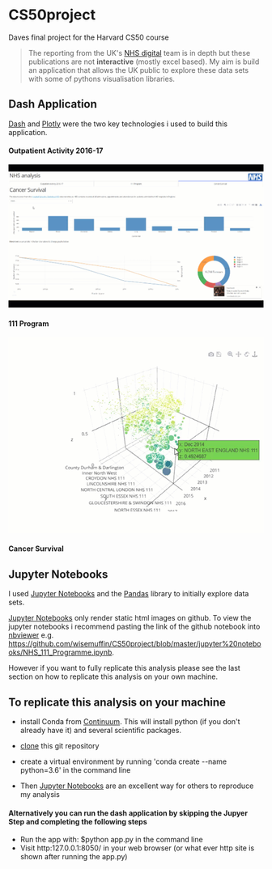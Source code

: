 # CS50project
Daves final project for the Harvard CS50 course

> 
> The reporting from the UK's [NHS digital](https://digital.nhs.uk/) team is in depth but these publications are not **interactive** (mostly excel based). My aim is build an application that allows the UK public to explore these data sets with some of pythons visualisation libraries.
>
  

## Dash Application

[Dash](https://plot.ly/dash) and [Plotly](https://plot.ly/) were the two key technologies i used to build this application.

#### Outpatient Activity 2016-17

![Demo](https://github.com/wisemuffin/CS50project/blob/master/documenation/nhs-cancer-dash.gif?raw=true)

#### 111 Program
![Demo2](https://github.com/wisemuffin/CS50project/blob/master/documenation/nhs-111-dash.gif?raw=true)

#### Cancer Survival

## Jupyter Notebooks

I used [Jupyter Notebooks](http://jupyter.org/) and the [Pandas](https://pandas.pydata.org/) library to initially explore data sets.  

[Jupyter Notebooks](http://jupyter.org/) only render static html images on github. To view the jupyter notebooks i recommend pasting the link of the github notebook into [nbviewer](https://nbviewer.jupyter.org/) e.g. https://github.com/wisemuffin/CS50project/blob/master/jupyter%20notebooks/NHS_111_Programme.ipynb.

However if you want to fully replicate this analysis please see the last section on how to replicate this analysis on your own machine.  



## To replicate this analysis on your machine
* install Conda from [Continuum](https://anaconda.org/anaconda/continuum-docs). This will install python (if you don't already have it) and several scientific packages.
* [clone](https://help.github.com/articles/cloning-a-repository/) this git repository
* create a virtual environment by running 'conda create --name <choose your name of environment> python=3.6' in the command line

* Then [Jupyter Notebooks](http://jupyter.org/) are an excellent way for others to reproduce my analysis

#### Alternatively you can run the dash application by skipping the Jupyer Step and completing the following steps

* Run the app with: $python app.py in the command line
* Visit http:127.0.0.1:8050/ in your web browser (or what ever http site is shown after running the app.py)
